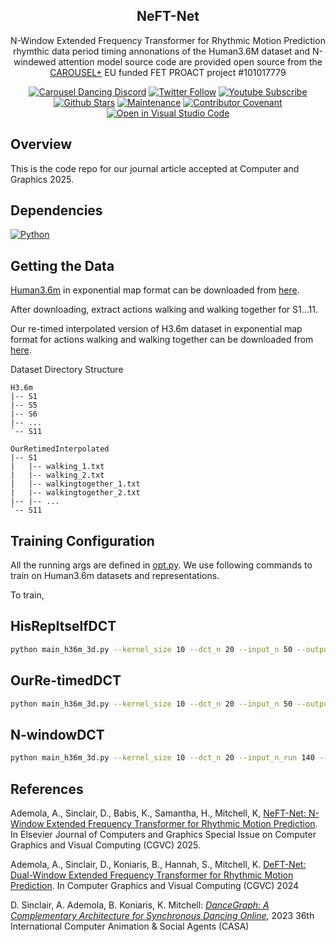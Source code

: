 <h2 align="center">NeFT-Net</h2>
<p align="center">N-Window Extended Frequency Transformer for Rhythmic Motion Prediction rhymthic data period timing annonations of the Human3.6M dataset and N-windewed attention model source code are provided open source from the <a href="https://carouseldancing.org">CAROUSEL+</a> EU funded FET PROACT project #101017779</p>
<div align="center">

[![Carousel Dancing Discord](https://dcbadge.vercel.app/api/server/eMcjUHN8rQ?style=flat)](https://discord.gg/eMcjUHN8rQ)
[![Twitter Follow](https://img.shields.io/twitter/follow/CarouselDancing.svg?style=social&label=Follow)](https://twitter.com/CarouselDancing)
[![Youtube Subscribe](https://img.shields.io/youtube/channel/subscribers/UCz2rCoDtFlJ4K1yOExu0AWQ?style=social)](https://www.youtube.com/channel/UCz2rCoDtFlJ4K1yOExu0AWQ?sub_confirmation=1)
[![Github Stars](https://img.shields.io/github/stars/CarouselDancing/DeFT-net?style=social)](https://github.com/CarouselDancing/dancegraph/stargazers)
[![Maintenance](https://img.shields.io/badge/Maintained%3F-yes-brightgreen.svg)](https://github.com/CarouselDancing/DeFT-net/graphs/commit-activity)
[![Contributor Covenant](https://img.shields.io/badge/Contributor%20Covenant-v2.0%20adopted-ff69b4.svg)](CODE_OF_CONDUCT.md)
[![Open in Visual Studio Code](https://img.shields.io/badge/-Open%20in%20VSCode-007acc?logo=Visual+Studio+Code&logoColor=FFFFFF)](https://vscode.dev/github/CarouselDancing/DeFT-net)
<!-- [![https://github.com/CarouselDancing/DeFT-net/actions?query=workflow%3AVerify+branch%3Amain)](https://img.shields.io/github/actions/workflow/status/CarouselDancing/DeFT-net/verify.yml?branch=main&logo=github&label=tests)]() -->

</div>

## Overview

This is the code repo for our journal article accepted at Computer and Graphics 2025.


## Dependencies 

[![Python](https://img.shields.io/pypi/pyversions/sixteen.svg)](https://badge.fury.io/py/nine)


## Getting the Data

[Human3.6m](http://vision.imar.ro/human3.6m/description.php) in exponential map format can be downloaded from [here](https://drive.google.com/drive/folders/1zTghPRXPl5XTXdJa-L51O67RbpMkUB2Q?usp=sharing).

After downloading, extract actions walking and walking together for S1...11. 

Our re-timed interpolated version of H3.6m dataset in exponential map format for actions walking and walking together can be downloaded from [here](https://drive.google.com/file/d/18FWWw734UyeZJHrP5RHLMiJJ9nCq-oY3/view?usp=sharing).


Dataset Directory Structure 
```shell script
H3.6m
|-- S1
|-- S5
|-- S6
|-- ...
`-- S11
```

```shell script
OurRetimedInterpolated
|-- S1
|   |-- walking_1.txt  
|   |-- walking_2.txt
|   |-- walkingtogether_1.txt  
|   |-- walkingtogether_2.txt
|-- |-- ...
`-- S11
```


##  Training Configuration

All the running args are defined in [opt.py](utils/opt.py). We use following commands to train on Human3.6m datasets and representations.

To train,
## HisRepItselfDCT
```bash
python main_h36m_3d.py --kernel_size 10 --dct_n 20 --input_n 50 --output_n 10 --skip_rate 1 --batch_size 32 --test_batch_size 32 --in_features 66 --dataset ./path to H3.6M dataset/
```
## OurRe-timedDCT
```bash
python main_h36m_3d.py --kernel_size 10 --dct_n 20 --input_n 50 --output_n 10 --skip_rate 1 --batch_size 32 --test_batch_size 32 --in_features 66 --dataset ./path to OurRetimedInterpolated/
```  
## N-windowDCT
```bash
python main_h36m_3d.py --kernel_size 10 --dct_n 20 --input_n_run 140 --output_n 10 --skip_rate 1 --batch_size 32 --test_batch_size 32 --in_features 66 --dataset ./path to OurRetimedInterpolated/ --model_fold
```


## References

Ademola, A., Sinclair, D., Babis, K., Samantha, H., Mitchell, K, [NeFT-Net: N-Window Extended Frequency Transformer for Rhythmic Motion Prediction](https://doi.org/10.1016/j.cag.2025.104244). In Elsevier Journal of Computers and Graphics Special Issue on Computer Graphics and Visual Computing (CGVC) 2025.


Ademola, A., Sinclair, D., Koniaris, B., Hannah, S., Mitchell, K. [DeFT-Net: Dual-Window Extended Frequency Transformer for Rhythmic Motion Prediction](https://diglib.eg.org/server/api/core/bitstreams/c5743b51-cdb3-402e-aed8-5788f3a45760/content). In Computer Graphics and Visual Computing (CGVC) 2024


D. Sinclair, A. Ademola, B. Koniaris, K. Mitchell: _[DanceGraph: A Complementary Architecture for Synchronous Dancing Online](https://farpeek.com/DanceGraph.pdf)_, 2023 36th International Computer Animation & Social Agents (CASA) 
